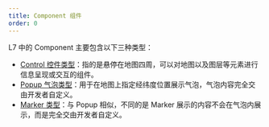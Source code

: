 ```yaml
---
title: Component 组件
order: 0
---
```


L7 中的 Component 主要包含以下三种类型：

- [Control 控件类型](/api/component/control/control)：指的是悬停在地图四周，可以对地图以及图层等元素进行信息呈现或交互的组件。
- [Popup 气泡类型](/api/component/popup/popup)：用于在地图上指定经纬度位置展示气泡，气泡内容完全交由开发者自定义。
- [Marker 类型](/api/component/marker/marker)：与 Popup 相似，不同的是 Marker 展示的内容不会在气泡内展示，而是完全交由开发者自定义。
